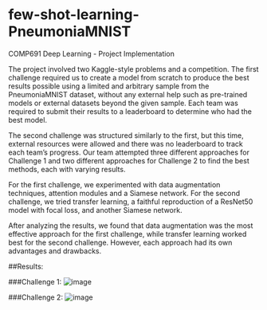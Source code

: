 # few-shot-learning-PneumoniaMNIST
COMP691 Deep Learning - Project Implementation

The project involved two Kaggle-style problems and a competition. The first challenge required us to create a model from scratch to produce the best results possible using a limited and arbitrary sample from the PneumoniaMNIST dataset, without any external help such as pre-trained models or external datasets beyond the given sample. Each team was required to submit their results to a leaderboard to determine who had the best model. 

The second challenge was structured similarly to the first, but this time, external resources were allowed and there was no leaderboard to track each team’s progress. Our team attempted three different approaches for Challenge 1 and two different approaches for Challenge 2 to find the best methods, each with varying results. 

For the first challenge, we experimented with data augmentation techniques, attention modules and a Siamese network. For the second challenge, we tried transfer learning, a faithful reproduction of a ResNet50 model with focal loss, and another Siamese network. 

After analyzing the results, we found that data augmentation was the most effective approach for the first challenge, while transfer learning worked best for the second challenge. However, each approach had its own advantages and drawbacks.

##Results:

###Challenge 1:
![image](https://github.com/rucha97/few-shot-learning-PneumoniaMNIST/assets/22785512/79fd0f99-bcb1-40e6-a7ca-7cdebd8decb4)

###Challenge 2:
![image](https://github.com/rucha97/few-shot-learning-PneumoniaMNIST/assets/22785512/1daaa8bb-fc3f-4e0f-ba3a-5682c39a9da4)



